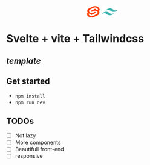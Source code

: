 <div align="center">
<img align="center" alt="Svelte" height="30" width="40" src="https://github.com/devicons/devicon/raw/master/icons/svelte/svelte-original.svg">
  <img align="center" alt="Svelte" height="30" width="40" src="https://github.com/devicons/devicon/raw/master/icons/tailwindcss/tailwindcss-plain.svg">
</div>

# Svelte + vite + Tailwindcss 

## $template$

## Get started 
- `npm install`
- `npm run dev`

## TODOs

- [ ] Not lazy
- [ ] More components
- [ ] Beautifull front-end
- [ ] responsive